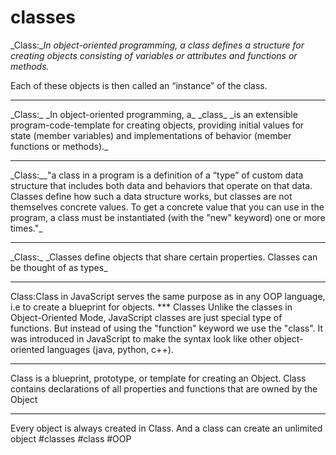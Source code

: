 # classes

_Class:__In object-oriented programming, a class defines a structure for creating objects consisting of variables or attributes and functions or methods._

Each of these objects is then called an “instance” of the class.
<hr>
_Class:_ _In object-oriented programming, a_ _class_ _is an extensible program-code-template for creating objects, providing initial values for state (member variables) and implementations of behavior (member functions or methods)._
<hr>
_Class:__"a class in a program is a definition of a “type” of custom data structure that includes both data and behaviors that operate on that data. Classes define how such a data structure works, but classes are not themselves concrete values. To get a concrete value that you can use in the program, a class must be instantiated (with the "new" keyword) one or more times."_
<hr>
_Class:_ _Classes define objects that share certain properties. Classes can be thought of as types_
<hr>
Class:Class in JavaScript serves the same purpose as in any OOP language, i.e to create a blueprint for objects.
***
Classes Unlike the classes in Object-Oriented Mode, JavaScript classes are just special type of functions. But instead of using the "function" keyword we use the "class". It was introduced in JavaScript to make the syntax look like other object-oriented languages (java, python, c++).
<hr>

Class is a blueprint, prototype, or template for creating an Object. Class contains declarations of all properties and functions that are owned by the Object
***


Every object is always created in Class. And a class can create an unlimited object
#classes #class #OOP 
